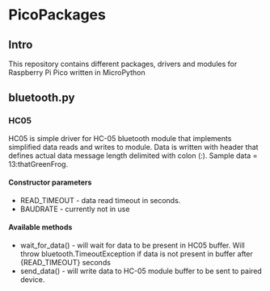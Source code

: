 # PicoPackages
## Intro
This repository contains different packages, drivers and modules for Raspberry Pi Pico written in MicroPython

## bluetooth.py
### HC05
HC05 is simple driver for HC-05 bluetooth module that implements simplified data reads and writes to module. Data is written with header that defines actual data message length delimited with colon (:).
Sample data = 13:thatGreenFrog.
#### Constructor parameters
- READ_TIMEOUT - data read timeout in seconds.
- BAUDRATE - currently not in use
#### Available methods
- wait_for_data() - will wait for data to be present in HC05 buffer. Will throw bluetooth.TimeoutException if data is not present in buffer after {READ_TIMEOUT} seconds
- send_data() - will write data to HC-05 module buffer to be sent to paired device.